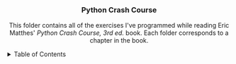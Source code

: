 <a name="readme-top"></a>

<h3 align="center">Python Crash Course</h3>

  <p align="center">
    This folder contains all of the exercises I've programmed while reading Eric Matthes' <i>Python Crash Course, 3rd ed.</i> book. Each folder corresponds to a chapter in the book.
    <br />
</div>

<!-- TABLE OF CONTENTS -->
<details>
  <summary>Table of Contents</summary>
  <ul>
    <li><b>Part I: Basics</b></li>
    <ul>
      <li><a href="https://github.com/mcdonaldjx/PythonCrashCourse/tree/main/Chapter%202%20Exercises">Chapter 2: Variables and Simple Data Types</a></li>
      <li><a href="https://github.com/mcdonaldjx/PythonCrashCourse/tree/main/Chapter%203%20Exercises">Chapter 3: Introducing Lists</a></li>
      <li><a href="https://github.com/mcdonaldjx/PythonCrashCourse/tree/main/Chapter%204%20Exercises">Chapter 4: Working with Lists</a></li>
      <li><a href="https://github.com/mcdonaldjx/PythonCrashCourse/tree/main/Chapter%205%20Exercises">Chapter 5: if Statements</a></li>
      <li><a href="https://github.com/mcdonaldjx/PythonCrashCourse/tree/main/Chapter%206%20Exercises">Chapter 6: Dictionaries</a></li>
      <li><a href="https://github.com/mcdonaldjx/PythonCrashCourse/tree/main/Chapter%207%20Exercises">Chapter 7: User Input and while Loops</a></li>
      <li><a href="https://github.com/mcdonaldjx/PythonCrashCourse/tree/main/Chapter%208%20Exercises">Chapter 8: Functions</a></li>
      <li><a href="https://github.com/mcdonaldjx/PythonCrashCourse/tree/main/Chapter%209%20Exercises">Chapter 9: Classes</a></li>
      <li><a href="https://github.com/mcdonaldjx/PythonCrashCourse/tree/main/Chapter%2010%20Exercises">Chapter 10: Files and Exceptions</a></li>
      <li><a href="https://github.com/mcdonaldjx/PythonCrashCourse/tree/main/Chapter%2011%20Exercises">Chapter 11: Testing Your Code</a></li>
    </ul>
    <li><b>Part II: Projects</b></li>
      <ul>
        <li><a href="https://github.com/mcdonaldjx/PythonCrashCourse/tree/main/Chapter%2012%20Exercises">Chapter 12: A Ship That Fires Bullets</a></li>
        <li><a href="https://github.com/mcdonaldjx/PythonCrashCourse/tree/main/Chapter%2013%20Exercises">Chapter 13: Aliens!</a></li>
        <li><a href="https://github.com/mcdonaldjx/PythonCrashCourse/tree/main/Chapter%2014%20Exercises">Chapter 14: Scoring</a></li>
        <li><a href="https://github.com/mcdonaldjx/PythonCrashCourse/tree/main/Chapter%2015%20Exercises">Chapter 15: Generating Data</a></li>
        <li><a href="https://github.com/mcdonaldjx/PythonCrashCourse/tree/main/Chapter%2016%20Exercises">Chapter 16: Downloading Data</a></li>
        <li><a href="https://github.com/mcdonaldjx/PythonCrashCourse/tree/main/Chapter%2017%20Exercises">Chapter 17: Working With APIs</a></li>
        <li><a href="https://github.com/mcdonaldjx/PythonCrashCourse/tree/main/Chapter%2018%20Exercises">Chapter 18: Getting Started with Django</a></li>
    </ul>
  </ul>
</details>
